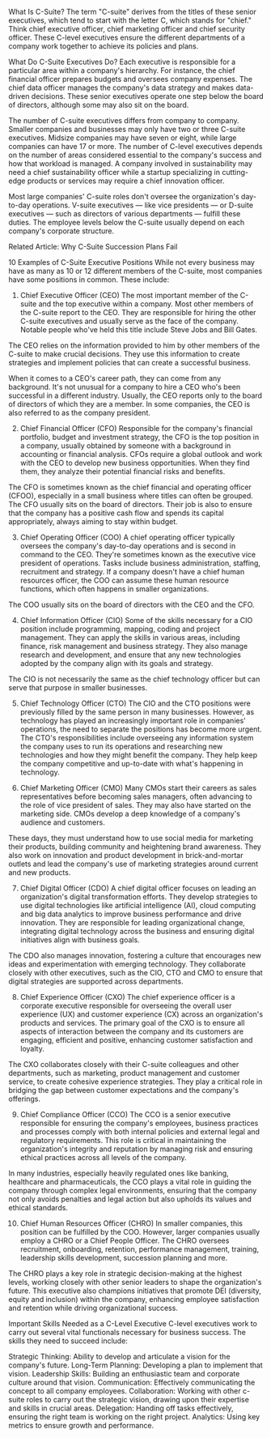 What Is C-Suite?
The term "C-suite" derives from the titles of these senior executives, which tend to start with the letter C, which stands for "chief." Think chief executive officer, chief marketing officer and chief security officer. These C-level executives ensure the different departments of a company work together to achieve its policies and plans.

What Do C-Suite Executives Do?
Each executive is responsible for a particular area within a company's hierarchy. For instance, the chief financial officer prepares budgets and oversees company expenses. The chief data officer manages the company's data strategy and makes data-driven decisions. These senior executives operate one step below the board of directors, although some may also sit on the board.

The number of C-suite executives differs from company to company. Smaller companies and businesses may only have two or three C-suite executives. Midsize companies may have seven or eight, while large companies can have 17 or more. The number of C-level executives depends on the number of areas considered essential to the company's success and how that workload is managed. A company involved in sustainability may need a chief sustainability officer while a startup specializing in cutting-edge products or services may require a chief innovation officer.

Most large companies' C-suite roles don't oversee the organization's day-to-day operations. V-suite executives — like vice presidents — or D-suite executives — such as directors of various departments — fulfill these duties. The employee levels below the C-suite usually depend on each company's corporate structure.

Related Article: Why C-Suite Succession Plans Fail

10 Examples of C-Suite Executive Positions
While not every business may have as many as 10 or 12 different members of the C-suite, most companies have some positions in common. These include:

1. Chief Executive Officer (CEO)
The most important member of the C-suite and the top executive within a company. Most other members of the C-suite report to the CEO. They are responsible for hiring the other C-suite executives and usually serve as the face of the company. Notable people who've held this title include Steve Jobs and Bill Gates.

The CEO relies on the information provided to him by other members of the C-suite to make crucial decisions. They use this information to create strategies and implement policies that can create a successful business.

When it comes to a CEO's career path, they can come from any background. It's not unusual for a company to hire a CEO who's been successful in a different industry. Usually, the CEO reports only to the board of directors of which they are a member. In some companies, the CEO is also referred to as the company president.

2. Chief Financial Officer (CFO)
Responsible for the company's financial portfolio, budget and investment strategy, the CFO is the top position in a company, usually obtained by someone with a background in accounting or financial analysis. CFOs require a global outlook and work with the CEO to develop new business opportunities. When they find them, they analyze their potential financial risks and benefits.

The CFO is sometimes known as the chief financial and operating officer (CFOO), especially in a small business where titles can often be grouped. The CFO usually sits on the board of directors. Their job is also to ensure that the company has a positive cash flow and spends its capital appropriately, always aiming to stay within budget.

3. Chief Operating Officer (COO)
A chief operating officer typically oversees the company's day-to-day operations and is second in command to the CEO. They're sometimes known as the executive vice president of operations. Tasks include business administration, staffing, recruitment and strategy. If a company doesn't have a chief human resources officer, the COO can assume these human resource functions, which often happens in smaller organizations.

The COO usually sits on the board of directors with the CEO and the CFO.

4. Chief Information Officer (CIO)
Some of the skills necessary for a CIO position include programming, mapping, coding and project management. They can apply the skills in various areas, including finance, risk management and business strategy. They also manage research and development, and ensure that any new technologies adopted by the company align with its goals and strategy.

The CIO is not necessarily the same as the chief technology officer but can serve that purpose in smaller businesses.

5. Chief Technology Officer (CTO)
The CIO and the CTO positions were previously filled by the same person in many businesses. However, as technology has played an increasingly important role in companies' operations, the need to separate the positions has become more urgent. The CTO's responsibilities include overseeing any information system the company uses to run its operations and researching new technologies and how they might benefit the company. They help keep the company competitive and up-to-date with what's happening in technology.

6. Chief Marketing Officer (CMO)
Many CMOs start their careers as sales representatives before becoming sales managers, often advancing to the role of vice president of sales. They may also have started on the marketing side. CMOs develop a deep knowledge of a company's audience and customers.

These days, they must understand how to use social media for marketing their products, building community and heightening brand awareness. They also work on innovation and product development in brick-and-mortar outlets and lead the company's use of marketing strategies around current and new products.

7. Chief Digital Officer (CDO)
A chief digital officer focuses on leading an organization's digital transformation efforts. They develop strategies to use digital technologies like artificial intelligence (AI), cloud computing and big data analytics to improve business performance and drive innovation. They are responsible for leading organizational change, integrating digital technology across the business and ensuring digital initiatives align with business goals.

The CDO also manages innovation, fostering a culture that encourages new ideas and experimentation with emerging technology. They collaborate closely with other executives, such as the CIO, CTO and CMO to ensure that digital strategies are supported across departments.

8. Chief Experience Officer (CXO)
The chief experience officer is a corporate executive responsible for overseeing the overall user experience (UX) and customer experience (CX) across an organization's products and services. The primary goal of the CXO is to ensure all aspects of interaction between the company and its customers are engaging, efficient and positive, enhancing customer satisfaction and loyalty.

The CXO collaborates closely with their C-suite colleagues and other departments, such as marketing, product management and customer service, to create cohesive experience strategies. They play a critical role in bridging the gap between customer expectations and the company's offerings.

9. Chief Compliance Officer (CCO)
The CCO is a senior executive responsible for ensuring the company's employees, business practices and processes comply with both internal policies and external legal and regulatory requirements. This role is critical in maintaining the organization's integrity and reputation by managing risk and ensuring ethical practices across all levels of the company.

In many industries, especially heavily regulated ones like banking, healthcare and pharmaceuticals, the CCO plays a vital role in guiding the company through complex legal environments, ensuring that the company not only avoids penalties and legal action but also upholds its values and ethical standards.

10. Chief Human Resources Officer (CHRO)
In smaller companies, this position can be fulfilled by the COO. However, larger companies usually employ a CHRO or a Chief People Officer. The CHRO oversees recruitment, onboarding, retention, performance management, training, leadership skills development, succession planning and more.

The CHRO plays a key role in strategic decision-making at the highest levels, working closely with other senior leaders to shape the organization's future. This executive also champions initiatives that promote DEI (diversity, equity and inclusion) within the company, enhancing employee satisfaction and retention while driving organizational success.

Important Skills Needed as a C-Level Executive
C-level executives work to carry out several vital functionals necessary for business success. The skills they need to succeed include:

Strategic Thinking: Ability to develop and articulate a vision for the company's future.
Long-Term Planning: Developing a plan to implement that vision.
Leadership Skills: Building an enthusiastic team and corporate culture around that vision.
Communication: Effectively communicating the concept to all company employees.
Collaboration: Working with other c-suite roles to carry out the strategic vision, drawing upon their expertise and skills in crucial areas.
Delegation: Handing off tasks effectively, ensuring the right team is working on the right project.
Analytics: Using key metrics to ensure growth and performance.